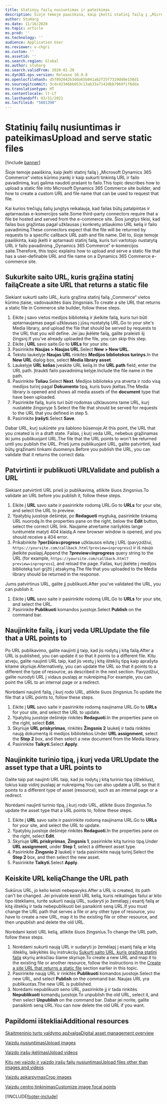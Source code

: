 ```yaml
---
title: Statinių failų nusiuntimas ir pateikimas
description: Šioje temoje paaiškina, kaip įkelti statinį failą į „Microsoft Dynamics 365 Commerce“ vietos kūrimo įrankį ir kaip sukurti tinkintą URL ir failo pavadinimą, kurį galima naudoti prašant to failo.
author: StuHarg
ms.date: 11/16/2020
ms.topic: article
ms.prod: ''
ms.technology: ''
audience: Application User
ms.reviewer: v-chgri
ms.custom: ''
ms.assetid: ''
ms.search.region: Global
ms.author: stuharg
ms.search.validFrom: 2020-01-20
ms.dyn365.ops.version: Release 10.0.8
ms.openlocfilehash: d5f092042b3dda65b041ab2f25f7319dd8e158d1
ms.sourcegitcommit: 3cdc42346bb653c13ab33a7142dbb7969f1f6dda
ms.translationtype: HT
ms.contentlocale: lt-LT
ms.lasthandoff: 03/31/2021
ms.locfileid: "5801390"
---
```

# <a name="upload-and-serve-static-files"></a><span data-ttu-id="b94b0-103">Statinių failų nusiuntimas ir pateikimas</span><span class="sxs-lookup"><span data-stu-id="b94b0-103">Upload and serve static files</span></span>

[!include [banner](includes/banner.md)]

<span data-ttu-id="b94b0-104">Šioje temoje paaiškina, kaip įkelti statinį failą į „Microsoft Dynamics 365 Commerce“ vietos kūrimo įrankį ir kaip sukurti tinkintą URL ir failo pavadinimą, kurį galima naudoti prašant to failo.</span><span class="sxs-lookup"><span data-stu-id="b94b0-104">This topic describes how to upload a static file into Microsoft Dynamics 365 Commerce site builder, and how to create a custom URL and file name that can be used to request that file.</span></span>

<span data-ttu-id="b94b0-105">Kai kurios trečiųjų šalių jungtys reikalauja, kad failas būtų patalpintas ir aptarnautas e-komercijos saite.</span><span class="sxs-lookup"><span data-stu-id="b94b0-105">Some third-party connectors require that a file be hosted and served from the e-commerce site.</span></span> <span data-ttu-id="b94b0-106">Šios jungtys tikisi, kad failas bus grąžintas pagal užklausas į konkretų atšaukimo URL kelią ir failo pavadinimą.</span><span class="sxs-lookup"><span data-stu-id="b94b0-106">These connectors expect that the file will be returned by requests to a specific callback URL path and file name.</span></span> <span data-ttu-id="b94b0-107">Dėl to, šioje temoje paaiškinta, kaip įkelti ir aptarnauti statinį failą, kuris turi vartotojo nustatytą URL ir failo pavadinimą „Dynamics 365 Commerce“ e-komercijos saite.</span><span class="sxs-lookup"><span data-stu-id="b94b0-107">Therefore, this topic explains how to upload and serve a static file that has a user-definable URL and file name on a Dynamics 365 Commerce e-commerce site.</span></span>

## <a name="create-a-site-url-that-returns-a-static-file"></a><span data-ttu-id="b94b0-108">Sukurkite saito URL, kuris grąžina statinį failą</span><span class="sxs-lookup"><span data-stu-id="b94b0-108">Create a site URL that returns a static file</span></span>

<span data-ttu-id="b94b0-109">Siekiant sukurti saito URL, kuris grąžina statinį failą „Commerce“ vietos kūrimo įtaise, vadovaukitės šiais žingsniais.</span><span class="sxs-lookup"><span data-stu-id="b94b0-109">To create a site URL that returns a static file in Commerce site builder, follow these steps.</span></span>

1. <span data-ttu-id="b94b0-110">Eikite į savo vietos medijos biblioteką ir įkelkite failą, kuris turi būti aptarnaujamas pagal užklausas į jūsų nustatytą URL.</span><span class="sxs-lookup"><span data-stu-id="b94b0-110">Go to your site's Media library, and upload the file that should be served by requests to the URL that you will define.</span></span> <span data-ttu-id="b94b0-111">Jei jau įkėlėte failą, galite praleisti šį žingsnį.</span><span class="sxs-lookup"><span data-stu-id="b94b0-111">If you've already uploaded the file, you can skip this step.</span></span>
1. <span data-ttu-id="b94b0-112">Eikite į **URL** savo saite.</span><span class="sxs-lookup"><span data-stu-id="b94b0-112">Go to **URLs** for your site.</span></span>
1. <span data-ttu-id="b94b0-113">Pasirinkite **Naujas \> Naujas URL**.</span><span class="sxs-lookup"><span data-stu-id="b94b0-113">Select **New \> New URL**.</span></span>
1. <span data-ttu-id="b94b0-114">Teksto laukelyje **Naujas URL** rinkitės **Medijos bibliotekos turinys**.</span><span class="sxs-lookup"><span data-stu-id="b94b0-114">In the **New URL** dialog box, select **Media library asset**.</span></span>
1. <span data-ttu-id="b94b0-115">Laukelyje **URL kelias** įveskite URL kelią.</span><span class="sxs-lookup"><span data-stu-id="b94b0-115">In the **URL path** field, enter the URL path.</span></span> <span data-ttu-id="b94b0-116">Įtraukti failo pavadinimą kelyje.</span><span class="sxs-lookup"><span data-stu-id="b94b0-116">Include the file name in the path.</span></span>
1. <span data-ttu-id="b94b0-117">Pasirinkite **Toliau**.</span><span class="sxs-lookup"><span data-stu-id="b94b0-117">Select **Next**.</span></span> <span data-ttu-id="b94b0-118">Medijos biblioteka yra atverta ir rodo visą medijos turinį pagal **Dokumento** tipą, kuris buvo įkeltas.</span><span class="sxs-lookup"><span data-stu-id="b94b0-118">The Media library is opened and shows all media assets of the **document** type that have been uploaded.</span></span>
1. <span data-ttu-id="b94b0-119">Pasirinkite failą, kuris turi būti rodomas užklausoms tame URL, kurį nustatėte žingsnyje 5.</span><span class="sxs-lookup"><span data-stu-id="b94b0-119">Select the file that should be served for requests to the URL that you defined in step 5.</span></span>
1. <span data-ttu-id="b94b0-120">Pasirinkite **Įrašyti**.</span><span class="sxs-lookup"><span data-stu-id="b94b0-120">Select **Save**.</span></span>

<span data-ttu-id="b94b0-121">Dabar URL, kurį sukūrėte yra šablono būsenoje.</span><span class="sxs-lookup"><span data-stu-id="b94b0-121">At this point, the URL that you created is in a draft state.</span></span> <span data-ttu-id="b94b0-122">Failas, į kurį veda URL, nebebus grąžinamas iki jums publikuojant URL.</span><span class="sxs-lookup"><span data-stu-id="b94b0-122">The file that the URL points to won't be returned until you publish the URL.</span></span> <span data-ttu-id="b94b0-123">Prieš jums publikuojant URL, galite patvirtinti, kad būtų grąžinami tinkami duomenys.</span><span class="sxs-lookup"><span data-stu-id="b94b0-123">Before you publish the URL, you can validate that it returns the correct data.</span></span>

## <a name="validate-and-publish-a-url"></a><span data-ttu-id="b94b0-124">Patvirtinti ir publikuoti URL</span><span class="sxs-lookup"><span data-stu-id="b94b0-124">Validate and publish a URL</span></span>

<span data-ttu-id="b94b0-125">Siekiant patvirtinti URL prieš jo publikavimą, atlikite šiuos žingsnius.</span><span class="sxs-lookup"><span data-stu-id="b94b0-125">To validate an URL before you publish it, follow these steps.</span></span>

1. <span data-ttu-id="b94b0-126">Eikite į **URL** savo saite ir pasirinkite rodomą URL.</span><span class="sxs-lookup"><span data-stu-id="b94b0-126">Go to **URLs** for your site, and select the URL to preview.</span></span>
2. <span data-ttu-id="b94b0-127">Ypatybių juostoje dešinėje, po **Redaguoti** mygtuką, pasirinkite tinkamą URL nuorodą.</span><span class="sxs-lookup"><span data-stu-id="b94b0-127">In the properties pane on the right, below the **Edit** button, select the correct URL link.</span></span> <span data-ttu-id="b94b0-128">Naujame atvertame naršyklės lange turėtumėte matyti 404 klaidą.</span><span class="sxs-lookup"><span data-stu-id="b94b0-128">A new browser window is opened, and you should receive a 404 error.</span></span>
3. <span data-ttu-id="b94b0-129">Prikabinkite **?peržiūra=progrese** užklausos eilutę į URL (pavyzdžiui, `https://yoursite.com/callback.html?preview=inprogress`) ir iš naujo įkelkite puslapį.</span><span class="sxs-lookup"><span data-stu-id="b94b0-129">Append the **?preview=inprogress** query string to the URL (for example, `https://yoursite.com/callback.html?preview=inprogress`), and reload the page.</span></span> <span data-ttu-id="b94b0-130">Failas, kurį įkėlėte į medijos biblioteką turi grįžti į atsakymą.</span><span class="sxs-lookup"><span data-stu-id="b94b0-130">The file that you uploaded to the Media library should be returned in the response.</span></span>

<span data-ttu-id="b94b0-131">Jums patvirtinus URL, galite jį publikuoti.</span><span class="sxs-lookup"><span data-stu-id="b94b0-131">After you've validated the URL, you can publish it.</span></span>

1. <span data-ttu-id="b94b0-132">Eikite į **URL** savo saite ir pasirinkite rodomą URL.</span><span class="sxs-lookup"><span data-stu-id="b94b0-132">Go to **URLs** for your site, and select the URL.</span></span>
2. <span data-ttu-id="b94b0-133">Pasirinkite **Publikuoti** komandos juostoje.</span><span class="sxs-lookup"><span data-stu-id="b94b0-133">Select **Publish** on the command bar.</span></span>

## <a name="update-the-file-that-a-url-points-to"></a><span data-ttu-id="b94b0-134">Naujinkite failą, į kurį veda URL</span><span class="sxs-lookup"><span data-stu-id="b94b0-134">Update the file that a URL points to</span></span>

<span data-ttu-id="b94b0-135">Po URL publikavimo, galite naujinti jį taip, kad jis rodytų į kitą failą.</span><span class="sxs-lookup"><span data-stu-id="b94b0-135">After a URL is published, you can update it so that it points to a different file.</span></span> <span data-ttu-id="b94b0-136">Kitu atveju, galite naujinti URL taip, kad jis vestų į kitą išteklių tipą kaip aprašyta kitame skyriuje.</span><span class="sxs-lookup"><span data-stu-id="b94b0-136">Alternatively, you can update the URL so that it points to a different the type of resource, as described in the next section.</span></span> <span data-ttu-id="b94b0-137">Pavyzdžiui, galite nurodyti URL į vidaus puslapį ar nukreipimą.</span><span class="sxs-lookup"><span data-stu-id="b94b0-137">For example, you can point the URL to an internal page or a redirect.</span></span>

<span data-ttu-id="b94b0-138">Norėdami naujinti failą, į kurį rodo URL, atlikite šiuos žingsnius.</span><span class="sxs-lookup"><span data-stu-id="b94b0-138">To update the file that a URL points to, follow these steps.</span></span>

1. <span data-ttu-id="b94b0-139">Eikite į **URL** savo saite ir pasirinkite rodomą naujinama URL.</span><span class="sxs-lookup"><span data-stu-id="b94b0-139">Go to **URLs** for your site, and select the URL to update.</span></span>
1. <span data-ttu-id="b94b0-140">Ypatybių juostoje dešinėje rinkitės **Redaguoti**.</span><span class="sxs-lookup"><span data-stu-id="b94b0-140">In the properties pane on the right, select **Edit**.</span></span>
1. <span data-ttu-id="b94b0-141">Skyriuje **URL priskyrimas**, rinkitės **Žingsnis 2** laukelį ir tada rinkitės naują dokumentą iš medijos bibliotekos.</span><span class="sxs-lookup"><span data-stu-id="b94b0-141">Under **URL assignment**, select the **Step 2** box, and then select a new document from the Media library.</span></span>
1. <span data-ttu-id="b94b0-142">Pasirinkite **Taikyti**.</span><span class="sxs-lookup"><span data-stu-id="b94b0-142">Select **Apply**.</span></span>

## <a name="update-the-asset-type-that-a-url-points-to"></a><span data-ttu-id="b94b0-143">Naujinkite turinio tipą, į kurį veda URL</span><span class="sxs-lookup"><span data-stu-id="b94b0-143">Update the asset type that a URL points to</span></span>

<span data-ttu-id="b94b0-144">Galite taip pat naujinti URL taip, kad jis rodytų į kitą turinio tipą (išteklius), tokius kaip vidinį puslapį ar nukreipimą.</span><span class="sxs-lookup"><span data-stu-id="b94b0-144">You can also update a URL so that it points to a different type of asset (resource), such as an internal page or a redirect.</span></span>

<span data-ttu-id="b94b0-145">Norėdami naujinti turinio tipą, į kurį rodo URL, atlikite šiuos žingsnius.</span><span class="sxs-lookup"><span data-stu-id="b94b0-145">To update the asset type that a URL points to, follow these steps.</span></span>

1. <span data-ttu-id="b94b0-146">Eikite į **URL** savo saite ir pasirinkite rodomą naujinama URL.</span><span class="sxs-lookup"><span data-stu-id="b94b0-146">Go to **URLs** for your site, and select the URL to update.</span></span>
1. <span data-ttu-id="b94b0-147">Ypatybių juostoje dešinėje rinkitės **Redaguoti**.</span><span class="sxs-lookup"><span data-stu-id="b94b0-147">In the properties pane on the right, select **Edit**.</span></span>
1. <span data-ttu-id="b94b0-148">Skyriuje **URL priskyrimas**, **Žingsnis 1**, pasirinkite kitą turinio tipą.</span><span class="sxs-lookup"><span data-stu-id="b94b0-148">Under **URL assignment**, under **Step 1**, select a different asset type.</span></span>
1. <span data-ttu-id="b94b0-149">Pasirinkite **Žingsnio 2** laukelį ir tada pasirinkite naują turinį.</span><span class="sxs-lookup"><span data-stu-id="b94b0-149">Select the **Step 2** box, and then select the new asset.</span></span>
1. <span data-ttu-id="b94b0-150">Pasirinkite **Taikyti**.</span><span class="sxs-lookup"><span data-stu-id="b94b0-150">Select **Apply**.</span></span>

## <a name="change-the-url-path"></a><span data-ttu-id="b94b0-151">Keiskite URL kelią</span><span class="sxs-lookup"><span data-stu-id="b94b0-151">Change the URL path</span></span>

<span data-ttu-id="b94b0-152">Sukūrus URL, jo kelio keisti nebepavyks.</span><span class="sxs-lookup"><span data-stu-id="b94b0-152">After a URL is created, its path can't be changed.</span></span> <span data-ttu-id="b94b0-153">Jei privalote keisti URL kelią, kuris reikalingas failui ar kito tipo ištekliams, turite sukurti naują URL, sudaryti jo žemėlapį į esantį failą ar kitą išteklių ir tada nebepublikuoti bei panaikinti seną URL.</span><span class="sxs-lookup"><span data-stu-id="b94b0-153">If you must change the URL path that serves a file or any other type of resource, you have to create a new URL, map it to the existing file or other resource, and then unpublish and delete the old URL.</span></span>

<span data-ttu-id="b94b0-154">Norėdami keisti URL kelią, atlikite šiuos žingsnius.</span><span class="sxs-lookup"><span data-stu-id="b94b0-154">To change the URL path, follow these steps.</span></span>

1. <span data-ttu-id="b94b0-155">Norėdami sukurti naują URL ir sudaryti jo žemėlapį į esantį failą ar kitą išteklių, laikykitės šių instrukcijų [Sukurti saito URL, kuris grąžina statinį failą](#create-a-site-url-that-returns-a-static-file) skyrių anksčiau šiame skyriuje.</span><span class="sxs-lookup"><span data-stu-id="b94b0-155">To create a new URL and map it to the existing file or another resource, follow the instructions in the [Create a site URL that returns a static file](#create-a-site-url-that-returns-a-static-file) section earlier in this topic.</span></span>
1. <span data-ttu-id="b94b0-156">Pasirinkite naują URL ir rinkitės **Publikuoti** komandos juostoje.</span><span class="sxs-lookup"><span data-stu-id="b94b0-156">Select the new URL, and select **Publish** on the command bar.</span></span> <span data-ttu-id="b94b0-157">Naujas URL yra publikuotas.</span><span class="sxs-lookup"><span data-stu-id="b94b0-157">The new URL is published.</span></span>
1. <span data-ttu-id="b94b0-158">Norėdami nepublikuoti seno URL, pasirinkite jį ir tada rinkitės **Nepublikuoti** komandų juostoje.</span><span class="sxs-lookup"><span data-stu-id="b94b0-158">To unpublish the old URL, select it, and then select **Unpublish** on the command bar.</span></span> <span data-ttu-id="b94b0-159">Dabar jei norite, galite panaikinti seną URL.</span><span class="sxs-lookup"><span data-stu-id="b94b0-159">You can now delete the old URL if you want.</span></span>

## <a name="additional-resources"></a><span data-ttu-id="b94b0-160">Papildomi ištekliai</span><span class="sxs-lookup"><span data-stu-id="b94b0-160">Additional resources</span></span>

[<span data-ttu-id="b94b0-161">Skaitmeninio turto valdymo apžvalga</span><span class="sxs-lookup"><span data-stu-id="b94b0-161">Digital asset management overview</span></span>](dam-overview.md)

[<span data-ttu-id="b94b0-162">Vaizdų nusiuntimas</span><span class="sxs-lookup"><span data-stu-id="b94b0-162">Upload images</span></span>](dam-upload-images.md)

[<span data-ttu-id="b94b0-163">Vaizdo įrašų įkėlimas</span><span class="sxs-lookup"><span data-stu-id="b94b0-163">Upload videos</span></span>](dam-upload-video.md)

[<span data-ttu-id="b94b0-164">Kitų nei vaizdo ir vaizdo įrašų failų nusiuntimas</span><span class="sxs-lookup"><span data-stu-id="b94b0-164">Upload files other than images and videos</span></span>](dam-upload-files.md)

[<span data-ttu-id="b94b0-165">Vaizdų apkarpymas</span><span class="sxs-lookup"><span data-stu-id="b94b0-165">Crop images</span></span>](dam-crop-images.md)

[<span data-ttu-id="b94b0-166">Vaizdų centro tinkinimas</span><span class="sxs-lookup"><span data-stu-id="b94b0-166">Customize image focal points</span></span>](dam-custom-focal-point.md)


[!INCLUDE[footer-include](../includes/footer-banner.md)]